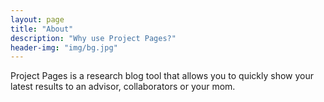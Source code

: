 ```yaml
---
layout: page
title: "About"
description: "Why use Project Pages?"
header-img: "img/bg.jpg"
---
```


Project Pages is a research blog tool that allows you to quickly show your latest results to an advisor, collaborators or your mom.
